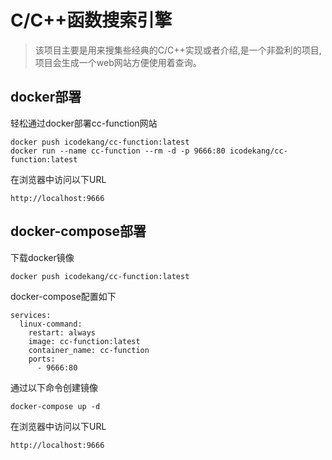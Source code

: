 # C/C++函数搜索引擎

> 该项目主要是用来搜集些经典的C/C++实现或者介绍,是一个非盈利的项目,项目会生成一个web网站方便使用着查询。

## docker部署

轻松通过docker部署cc-function网站
```
docker push icodekang/cc-function:latest
docker run --name cc-function --rm -d -p 9666:80 icodekang/cc-function:latest
```

在浏览器中访问以下URL
```
http://localhost:9666
```

## docker-compose部署

下载docker镜像
```
docker push icodekang/cc-function:latest
```

docker-compose配置如下
```
services: 
  linux-command:
    restart: always
    image: cc-function:latest
    container_name: cc-function
    ports:
      - 9666:80
```

通过以下命令创建镜像
```
docker-compose up -d
```

在浏览器中访问以下URL
```
http://localhost:9666
```